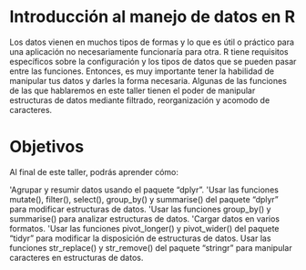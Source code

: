 # Introducción al manejo de datos en R
Los datos vienen en muchos tipos de formas y lo que es útil o práctico para una aplicación no necesariamente funcionaría para otra. R tiene requisitos específicos sobre la configuración y los tipos de datos que se pueden pasar entre las funciones. Entonces, es muy importante tener la habilidad de manipular tus datos y darles la forma necesaria. Algunas de las funciones de las que hablaremos en este taller tienen el poder de manipular estructuras de datos mediante filtrado, reorganización y acomodo de caracteres.

# Objetivos
Al final de este taller, podrás aprender cómo:

'Agrupar y resumir datos usando el paquete “dplyr”.
'Usar las funciones mutate(), filter(), select(), group_by() y summarise() del paquete “dplyr” para modificar estructuras de datos.
'Usar las funciones group_by() y summarise() para analizar estructuras de datos.
'Cargar datos en varios formatos.
'Usar las funciones pivot_longer() y pivot_wider() del paquete “tidyr” para modificar la disposición de estructuras de datos. Usar las funciones str_replace() y str_remove() del paquete “stringr” para manipular caracteres en estructuras de datos.
